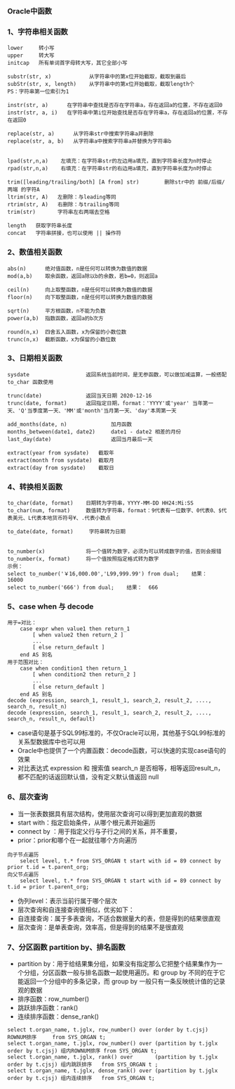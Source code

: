 ### Oracle中函数
### 1、字符串相关函数
```
lower     转小写
upper     转大写
initcap   所有单词首字母转大写，其它全部小写

substr(str, x)            从字符串中的第x位开始截取，截取到最后
subStr(str, x, length)    从字符串中的第x位开始截取，截取length个
PS：字符串第一位索引为1

instr(str, a)      在字符串中查找是否存在字符串a，存在返回a的位置，不存在返回0
instr(str, a, i)   在字符串中第i位开始查找是否存在字符串a，存在返回a的位置，不存在返回0

replace(str, a)      从字符串str中搜索字符串a并删除
replace(str, a, b)   从字符串a中搜索字符串a并替换为字符串b


lpad(str,n,a)    左填充：在字符串str的左边用a填充，直到字符串长度为n时停止
rpad(str,n,a)    右填充：在字符串str的右边用a填充，直到字符串长度为n时停止

trim([leading/trailing/both] [A from] str)        删除str中的 前缀/后缀/两端 的字符A
ltrim(str, A)   左删除：与leading等同
rtrim(str, A)   右删除：与trailing等同
trim(str)       字符串左右两端去空格

length   获取字符串长度
concat   字符串拼接，也可以使用 || 操作符
```



### 2、数值相关函数
```
abs(n)      绝对值函数，n是任何可以转换为数值的数据
mod(a,b)    取余函数，返回a除以b的余数，若b=0，则返回a

ceil(n)     向上取整函数，n是任何可以转换为数值的数据
floor(n)    向下取整函数，n是任何可以转换为数值的数据

sqrt(n)     平方根函数，n不能为负数
power(a,b)  指数函数，返回a的b次方

round(n,x)  四舍五入函数，x为保留的小数位数
trunc(n,x)  截断函数，x为保留的小数位数
```


### 3、日期相关函数
```
sysdate                  返回系统当前时间，是无参函数，可以做加减运算，一般搭配 to_char 函数使用

trunc(date)              返回当天日期 2020-12-16
trunc(date, format)      返回指定日期，format：'YYYY'或'year' 当年第一天、'Q'当季度第一天、'MM'或'month'当月第一天、'day'本周第一天

add_months(date, n)              加月函数
months_between(date1, date2)     date1 - date2 相差的月份 
last_day(date)                   返回当月最后一天

extract(year from sysdate)   截取年
extract(month from sysdate)  截取月
extract(day from sysdate)    截取日
```


### 4、转换相关函数
```
to_char(date, format)    日期转为字符串，YYYY-MM-DD HH24:Mi:SS
to_char(num, format)     数值转为字符串，format：9代表有一位数字、0代表0、$代表美元、L代表本地货币符号¥、.代表小数点

to_date(date, format)     字符串转为日期


to_number(x)             将一个值转为数字，必须为可以转成数字的值，否则会报错 
to_number(x, format)     将一个值按照指定格式转为数字
示例：
select to_number('￥16,000.00','L99,999.99') from dual;    结果：  16000
select to_number('666') from dual;    结果：  666
```



### 5、case when 与 decode
```
用于=对比：
    case expr when value1 then return_1
        [ when value2 then return_2 ]
        ...
        [ else return_default ]
    end AS 别名
用于范围对比：
    case when condition1 then return_1
        [ when condition2 then return_2 ]
        ...
        [ else return_default ]
    end AS 别名
decode (expression, search_1, result_1, search_2, result_2, ...., search_n, result_n)
decode (expression, search_1, result_1, search_2, result_2, ...., search_n, result_n, default)
```
* case语句是基于SQL99标准的，不仅Oracle可以用，其他基于SQL99标准的关系型数据库中也可以用
* Oracle中也提供了一个内置函数：decode函数，可以快速的实现case语句的效果
* 对比表达式 expression 和 搜索值 search_n 是否相等，相等返回result_n，都不匹配的话返回默认值，没有定义默认值返回 null

### 6、层次查询
* 当一张表数据具有层次结构，使用层次查询可以得到更加直观的数据
* start with：指定启始条件，从哪个根元素开始遍历
* connect by ：用于指定父行与子行之间的关系，并不重要，
* prior：prior和哪个在一起就往哪个方向遍历
```
向子节点遍历
    select level, t.* from SYS_ORGAN t start with id = 89 connect by prior t.id = t.parent_org;
向父节点遍历
    select level, t.* from SYS_ORGAN t start with id = 89 connect by t.id = prior t.parent_org;
```
* 伪列level：表示当前行属于哪个层次
* 层次查询和自连接查询很相似，优劣如下：
* 自连接查询：属于多表查询，不适合数据量大的表，但是得到的结果很直观
* 层次查询：是单表查询，效率高，但是得到的结果不是很直观


### 7、分区函数 partition by、排名函数
* partition by：用于给结果集分组，如果没有指定那么它把整个结果集作为一个分组，分区函数一般与排名函数一起使用遍历。和 group by 不同的在于它能返回一个分组中的多条记录，而 group by 一般只有一条反映统计值的记录观的数据
* 排序函数：row_number()
* 跳跃排序函数：rank()
* 连续排序函数：dense_rank()
```
select t.organ_name, t.jglx, row_number() over (order by t.cjsj)                     ROWNUM排序     from SYS_ORGAN t;
select t.organ_name, t.jglx, row_number() over (partition by t.jglx order by t.cjsj) 组内ROWNUM排序 from SYS_ORGAN t;
select t.organ_name, t.jglx, rank() over       (partition by t.jglx order by t.cjsj) 组内跳跃排序   from SYS_ORGAN t ;
select t.organ_name, t.jglx, dense_rank() over (partition by t.jglx order by t.cjsj) 组内连续排序   from SYS_ORGAN t;
```


